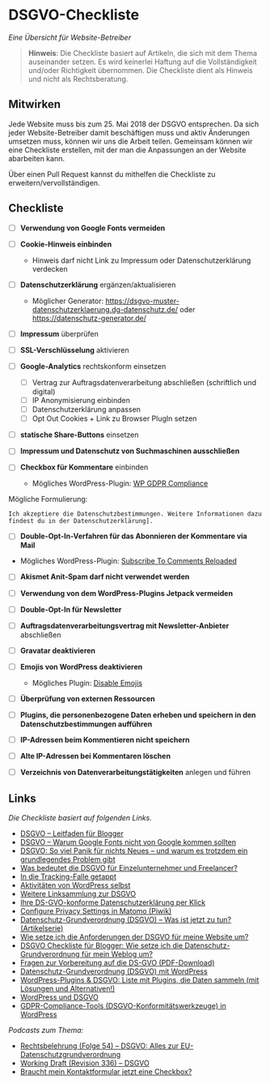 # DSGVO-Checkliste

*Eine Übersicht für Website-Betreiber*

> **Hinweis**: Die Checkliste basiert auf Artikeln, die sich mit dem Thema auseinander setzen. Es wird keinerlei Haftung auf die Vollständigkeit und/oder Richtigkeit übernommen. Die Checkliste dient als Hinweis und nicht als Rechtsberatung.

## Mitwirken

Jede Website muss bis zum 25. Mai 2018 der DSGVO entsprechen. Da sich jeder Website-Betreiber damit beschäftigen muss und aktiv Änderungen umsetzen muss, können wir uns die Arbeit teilen. Gemeinsam können wir eine Checkliste erstellen, mit der man die Anpassungen an der Website abarbeiten kann.

Über einen Pull Request kannst du mithelfen die Checkliste zu erweitern/vervollständigen.

## Checkliste

- [ ] **Verwendung von Google Fonts vermeiden**
- [ ] **Cookie-Hinweis einbinden**
	- Hinweis darf nicht Link zu Impressum oder Datenschutzerklärung verdecken
- [ ] **Datenschutzerklärung** ergänzen/aktualisieren
	- Möglicher Generator: https://dsgvo-muster-datenschutzerklaerung.dg-datenschutz.de/ oder https://datenschutz-generator.de/
- [ ] **Impressum** überprüfen
- [ ] **SSL-Verschlüsselung** aktivieren
- [ ] **Google-Analytics** rechtskonform einsetzen
	- [ ] Vertrag zur Auftragsdatenverarbeitung abschließen (schriftlich und digital)
	- [ ] IP Anonymisierung einbinden
	- [ ] Datenschutzerklärung anpassen
	- [ ] Opt Out Cookies + Link zu Browser PlugIn setzen
- [ ] **statische Share-Buttons** einsetzen
- [ ] **Impressum und Datenschutz von Suchmaschinen ausschließen**

- [ ] **Checkbox für Kommentare** einbinden
	- Mögliches WordPress-Plugin: [WP GDPR Compliance](https://wordpress.org/plugins/wp-gdpr-compliance/)

Mögliche Formulierung:
```plain
Ich akzeptiere die Datenschutzbestimmungen. Weitere Informationen dazu findest du in der Datenschutzerklärung].
```

- [ ] **Double-Opt-In-Verfahren für das Abonnieren der Kommentare via Mail**
- Mögliches WordPress-Plugin: [Subscribe To Comments Reloaded](https://de.wordpress.org/plugins/subscribe-to-comments-reloaded/)

- [ ] **Akismet Anit-Spam darf nicht verwendet werden**

- [ ] **Verwendung von dem WordPress-Plugins Jetpack vermeiden**

- [ ] **Double-Opt-In für Newsletter**

- [ ] **Auftragsdatenverarbeitungsvertrag mit Newsletter-Anbieter** abschließen

- [ ] **Gravatar deaktivieren**

- [ ] **Emojis von WordPress deaktivieren**
	- Mögliches Plugin: [Disable Emojis](https://de.wordpress.org/plugins/disable-emojis/)

- [ ] **Überprüfung von externen Ressourcen**

- [ ] **Plugins, die personenbezogene Daten erheben und speichern in den Datenschutzbestimmungen aufführen**

- [ ] **IP-Adressen beim Kommentieren nicht speichern**

- [ ] **Alte IP-Adressen bei Kommentaren löschen**

- [ ] **Verzeichnis von Datenverarbeitungstätigkeiten** anlegen und führen

## Links
*Die Checkliste basiert auf folgenden Links.*

- [DSGVO – Leitfaden für Blogger](https://lesefreude.at/dsgvo-leifaden-fuer-blogger/)
- [DSGVO – Warum Google Fonts nicht von Google kommen sollten](https://www.7media.de/wp-coaching/dsgvo-neue-datenschutz-anforderungen/)
- [DSGVO: So viel Panik für nichts Neues – und warum es trotzdem ein grundlegendes Problem gibt](https://binary-butterfly.de/artikel/dsgvo-so-viel-panik-fuer-nichts-neues-und-warum-es-trotzdem-ein-grundlegendes-problem-gibt/)
- [Was bedeutet die DSGVO für Einzelunternehmer und Freelancer?]( https://www.content-iq.com/2018/03/22/dsgvo-fuer-einzelunternehmer-und-freelancer/)
- [In die Tracking-Falle getappt](https://xwolf.de/2017/12/10/in-die-tracking-falle-getappt/)
- [Aktivitäten von WordPress selbst](https://make.wordpress.org/core/tag/gdpr-compliance/)
- [Weitere Linksammlung zur DSGVO](https://blog.assbach.de/2018/03/dsgvo/)
- [Ihre DS-GVO-konforme Datenschutzerklärung per Klick](https://dsgvo-muster-datenschutzerklaerung.dg-datenschutz.de/)
- [Configure Privacy Settings in Matomo (Piwik)](https://matomo.org/docs/privacy/)
- [Datenschutz-Grundverordnung (DSGVO) – Was ist jetzt zu tun? (Artikelserie)](https://wp-bistro.de/datenschutz-grundverordnung-dsgvo-was-ist-jetzt-zu-tun/)
- [Wie setze ich die Anforderungen der DSGVO für meine Website um?](https://www.socialmedia-betreuung.de/dsgvo/)
- [DSGVO Checkliste für Blogger: Wie setze ich die Datenschutz-Grundverordnung für mein Weblog um?](https://datenschmutz.net/dsgvo-checkliste-fuer-blogs/)
- [Fragen zur Vorbereitung auf die DS-GVO (PDF-Download)](https://www.lfd.niedersachsen.de/download/124239)
- [Datenschutz-Grundverordnung (DSGVO) mit WordPress](https://elbnetz.com/dsgvo-mit-wordpress/)
- [WordPress-Plugins & DSGVO: Liste mit Plugins, die Daten sammeln (mit Lösungen und Alternativen!)](https://www.blogmojo.de/wordpress-plugins-dsgvo/)
- [WordPress und DSGVO](https://docs.google.com/document/d/1Y5Nr8i9Rg0P8PM-EiajVgJ8an0c8JVgNTNPXuIozeWQ/)
- [GDPR-Compliance-Tools (DSGVO-Konformitätswerkzeuge) in WordPress](https://de.wordpress.org/2018/04/gdpr-compliance-tools-dsgvo-konformitaetswerkzeuge-in-wordpress/)


*Podcasts zum Thema:*

- [Rechtsbelehrung (Folge 54) – DSGVO: Alles zur EU-Datenschutzgrundverordnung](https://rechtsbelehrung.com/dsgvo-alles-zur-eu-datenschutzgrundverordnung-rechtsbelehrung-folge-54-jura-podcast/)
- [Working Draft (Revision 336) – DSGVO](http://workingdraft.de/336/)
- [Braucht mein Kontaktformular jetzt eine Checkbox?](https://www.datenschutz-guru.de/braucht-mein-kontaktformular-jetzt-eine-checkbox/)
